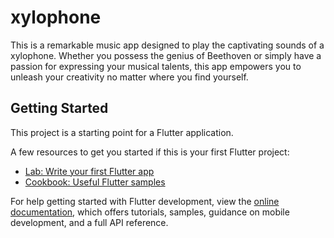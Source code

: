 # xylophone

This is a remarkable music app designed to play the captivating sounds of a xylophone. Whether you possess the genius of Beethoven or simply have a passion for expressing your musical talents, this app empowers you to unleash your creativity no matter where you find yourself.

## Getting Started

This project is a starting point for a Flutter application.

A few resources to get you started if this is your first Flutter project:

- [Lab: Write your first Flutter app](https://docs.flutter.dev/get-started/codelab)
- [Cookbook: Useful Flutter samples](https://docs.flutter.dev/cookbook)

For help getting started with Flutter development, view the
[online documentation](https://docs.flutter.dev/), which offers tutorials,
samples, guidance on mobile development, and a full API reference.

